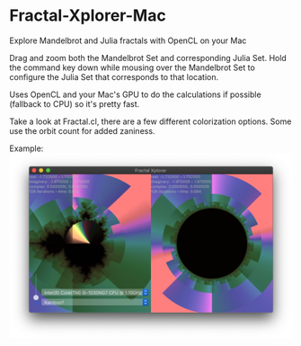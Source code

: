 # Fractal-Xplorer-Mac
Explore Mandelbrot and Julia fractals with OpenCL on your Mac

Drag and zoom both the Mandelbrot Set and corresponding Julia Set. Hold the command key down while mousing over the Mandelbrot Set to configure the Julia Set that corresponds to that location.

Uses OpenCL and your Mac's GPU to do the calculations if possible (fallback to CPU) so it's pretty fast.

Take a look at Fractal.cl, there are a few different colorization options. Some use the orbit count for added zaniness.

Example:
![example image](https://raw.githubusercontent.com/jmenter/Fractal-Xplorer-Mac/develop/example.png "example")
